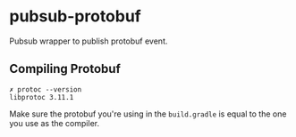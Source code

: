 # pubsub-protobuf

Pubsub wrapper to publish protobuf event.

## Compiling Protobuf

```aidl
✗ protoc --version                                                
libprotoc 3.11.1
```
Make sure the protobuf you're using in the `build.gradle` is equal to the one you use as the compiler.
